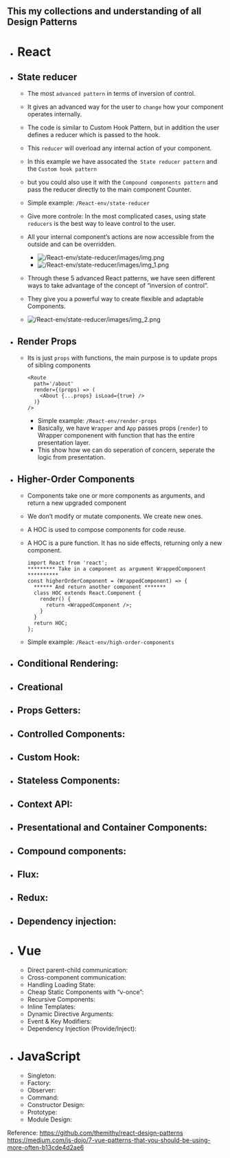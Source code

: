 ## This my collections and understanding of all Design Patterns

- # React

- ## State reducer

  - The most `advanced pattern` in terms of inversion of control.
  - It gives an advanced way for the user to `change` how your component operates internally.
  - The code is similar to Custom Hook Pattern, but in addition the user defines a reducer which is passed to the hook.
  - This `reducer` will overload any internal action of your component.
  - In this example we have assocated the` State reducer pattern` and the `Custom hook pattern`
  - but you could also use it with the `Compound components pattern` and pass the reducer directly to the main component Counter.

  - Simple example: `/React-env/state-reducer`

  - Give more controle: In the most complicated cases, using state `reducers` is the best way to leave control to the user.
  - All your internal component’s actions are now accessible from the outside and can be overridden.

    - ![/React-env/state-reducer/images/img.png](/React-env/state-reducer/images/img.png)
    - ![/React-env/state-reducer/images/img_1.png](/React-env/state-reducer/images/img_1.png)

  - Through these 5 advanced React patterns, we have seen different ways to take advantage of the concept of “inversion of control”.
  - They give you a powerful way to create flexible and adaptable Components.
  - ![/React-env/state-reducer/images/img_2.png](/React-env/state-reducer/images/img_2.png)

- ## Render Props

  - Its is just `props` with functions, the main purpose is to update props of sibling components

    ```
    <Route
      path='/about'
      render={(props) => (
        <About {...props} isLoad={true} />
      )}
    />
    ```

    - Simple example: `/React-env/render-props`
    - Basically, we have `Wrapper` and `App` passes props (`render`) to Wrapper componenent with function that has the entire presentation layer.
    - This show how we can do seperation of concern, seperate the logic from presentation.

- ## Higher-Order Components

  - Components take one or more components as arguments, and return a new upgraded component
  - We don’t modify or mutate components. We create new ones.
  - A HOC is used to compose components for code reuse.
  - A HOC is a pure function. It has no side effects, returning only a new component.

    ```
    import React from 'react';
    ********* Take in a component as argument WrappedComponent **********
    const higherOrderComponent = (WrappedComponent) => {
      ****** And return another component *******
      class HOC extends React.Component {
        render() {
          return <WrappedComponent />;
        }
      }
      return HOC;
    };
    ```

  - Simple example: `/React-env/high-order-components`

- ## Conditional Rendering:
- ## Creational
- ## Props Getters:
- ## Controlled Components:
- ## Custom Hook:
- ## Stateless Components:
- ## Context API:
- ## Presentational and Container Components:
- ## Compound components:
- ## Flux:
- ## Redux:
- ## Dependency injection:

- # Vue

  - Direct parent-child communication:
  - Cross-component communication:
  - Handling Loading State:
  - Cheap Static Components with “v-once”:
  - Recursive Components:
  - Inline Templates:
  - Dynamic Directive Arguments:
  - Event & Key Modifiers:
  - Dependency Injection (Provide/Inject):

- # JavaScript

  - Singleton:
  - Factory:
  - Observer:
  - Command:
  - Constructor Design:
  - Prototype:
  - Module Design:

Reference:
<https://github.com/themithy/react-design-patterns>
<https://medium.com/js-dojo/7-vue-patterns-that-you-should-be-using-more-often-b13cde4d2ae6>
